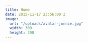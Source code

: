 ```yaml
---
title: Home
date: 2015-11-17 23:56:00 Z
image:
  url: "/uploads/avatar-jonnie.jpg"
  width: 300
  height: 200
---
```



